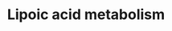 ---
annotations:
- id: PW:0001063
  parent: classic metabolic pathway
  type: Pathway Ontology
  value: lipoic acid metabolic pathway
- id: PW:0000029
  parent: classic metabolic pathway
  type: Pathway Ontology
  value: fatty acid biosynthetic pathway
- id: PW:0000058
  parent: classic metabolic pathway
  type: Pathway Ontology
  value: fatty acid metabolic pathway
authors:
- MaintBot
- AllanKuchinsky
- AlexanderPico
- Ddigles
- Andra
- DeSl
description: 'Source: [http://www.genome.jp/kegg-bin/show_pathway?mtu00785 KEGG Pathways].
  The lipoic acid metabolism is a subcategory of the "Metabolism of cofactors and
  vitamins". The salvage pathway is not understood for Mycobacterium tuberculosis,
  and therefore only the biosynthesis is described here.'
last-edited: 2017-12-27
organisms:
- Mycobacterium tuberculosis
redirect_from:
- /index.php/Pathway:WP1667
- /instance/WP1667
revision: null
schema-jsonld:
- '@context': https://schema.org/
  '@id': https://wikipathways.github.io/pathways/WP1667.html
  '@type': Dataset
  creator:
    '@type': Organization
    name: WikiPathways
  description: 'Source: [http://www.genome.jp/kegg-bin/show_pathway?mtu00785 KEGG
    Pathways]. The lipoic acid metabolism is a subcategory of the "Metabolism of cofactors
    and vitamins". The salvage pathway is not understood for Mycobacterium tuberculosis,
    and therefore only the biosynthesis is described here.'
  keywords:
  - Fatty acid biosynthesis
  - Lipoyl-[acp]
  - Octanoyl-[acp]
  - Protein N6-(lipoyl)lysine
  - Protein N6-(octanoyl)lysine
  - lipA
  - lipB
  license: CC0
  name: Lipoic acid metabolism
seo: CreativeWork
title: Lipoic acid metabolism
wpid: WP1667
---